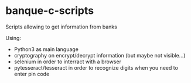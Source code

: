 # banque-c-scripts
Scripts allowing to get information from banks

Using:
  * Python3 as main language
  * cryptography on encrypt/decrypt information (but maybe not visible...)
  * selenium in order to interract with a browser
  * pytesseract/tesseract in order to recognize digits when you need to enter pin code
